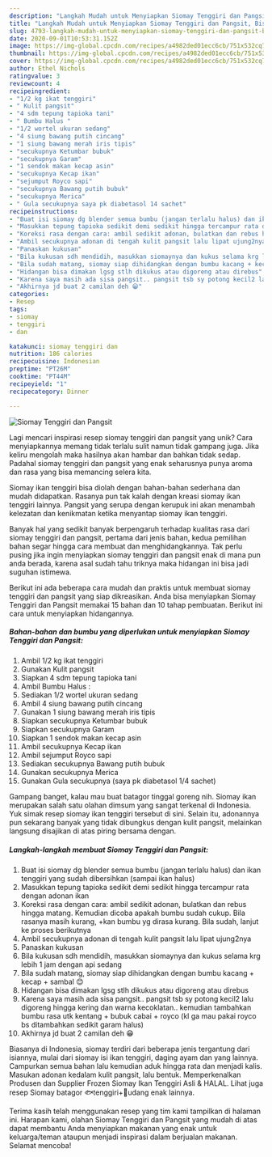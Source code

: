 ```yaml
---
description: "Langkah Mudah untuk Menyiapkan Siomay Tenggiri dan Pangsit, Bisa Manjain Lidah"
title: "Langkah Mudah untuk Menyiapkan Siomay Tenggiri dan Pangsit, Bisa Manjain Lidah"
slug: 4793-langkah-mudah-untuk-menyiapkan-siomay-tenggiri-dan-pangsit-bisa-manjain-lidah
date: 2020-09-01T10:53:31.152Z
image: https://img-global.cpcdn.com/recipes/a4982ded01ecc6cb/751x532cq70/siomay-tenggiri-dan-pangsit-foto-resep-utama.jpg
thumbnail: https://img-global.cpcdn.com/recipes/a4982ded01ecc6cb/751x532cq70/siomay-tenggiri-dan-pangsit-foto-resep-utama.jpg
cover: https://img-global.cpcdn.com/recipes/a4982ded01ecc6cb/751x532cq70/siomay-tenggiri-dan-pangsit-foto-resep-utama.jpg
author: Ethel Nichols
ratingvalue: 3
reviewcount: 4
recipeingredient:
- "1/2 kg ikat tenggiri"
- " Kulit pangsit"
- "4 sdm tepung tapioka tani"
- " Bumbu Halus "
- "1/2 wortel ukuran sedang"
- "4 siung bawang putih cincang"
- "1 siung bawang merah iris tipis"
- "secukupnya Ketumbar bubuk"
- "secukupnya Garam"
- "1 sendok makan kecap asin"
- "secukupnya Kecap ikan"
- "sejumput Royco sapi"
- "secukupnya Bawang putih bubuk"
- "secukupnya Merica"
- " Gula secukupnya saya pk diabetasol 14 sachet"
recipeinstructions:
- "Buat isi siomay dg blender semua bumbu (jangan terlalu halus) dan ikan tenggiri yang sudah dibersihkan (sampai ikan halus)"
- "Masukkan tepung tapioka sedikit demi sedikit hingga tercampur rata dengan adonan ikan"
- "Koreksi rasa dengan cara: ambil sedikit adonan, bulatkan dan rebus hingga matang. Kemudian dicoba apakah bumbu sudah cukup. Bila rasanya masih kurang, +kan bumbu yg dirasa kurang. Bila sudah, lanjut ke proses berikutnya"
- "Ambil secukupnya adonan di tengah kulit pangsit lalu lipat ujung2nya"
- "Panaskan kukusan"
- "Bila kukusan sdh mendidih, masukkan siomaynya dan kukus selama krg lebih 1 jam dengan api sedang"
- "Bila sudah matang, siomay siap dihidangkan dengan bumbu kacang + kecap + sambal 😊"
- "Hidangan bisa dimakan lgsg stlh dikukus atau digoreng atau direbus"
- "Karena saya masih ada sisa pangsit.. pangsit tsb sy potong kecil2 lalu digoreng hingga kering dan warna kecoklatan.. kemudian tambahkan bumbu rasa utk kentang + bubuk cabai + royco (kl ga mau pakai royco bs ditambahkan sedikit garam halus)"
- "Akhirnya jd buat 2 camilan deh 😁"
categories:
- Resep
tags:
- siomay
- tenggiri
- dan

katakunci: siomay tenggiri dan 
nutrition: 186 calories
recipecuisine: Indonesian
preptime: "PT26M"
cooktime: "PT44M"
recipeyield: "1"
recipecategory: Dinner

---
```



![Siomay Tenggiri dan Pangsit](https://img-global.cpcdn.com/recipes/a4982ded01ecc6cb/751x532cq70/siomay-tenggiri-dan-pangsit-foto-resep-utama.jpg)

Lagi mencari inspirasi resep siomay tenggiri dan pangsit yang unik? Cara menyiapkannya memang tidak terlalu sulit namun tidak gampang juga. Jika keliru mengolah maka hasilnya akan hambar dan bahkan tidak sedap. Padahal siomay tenggiri dan pangsit yang enak seharusnya punya aroma dan rasa yang bisa memancing selera kita.

Siomay ikan tenggiri bisa diolah dengan bahan-bahan sederhana dan mudah didapatkan. Rasanya pun tak kalah dengan kreasi siomay ikan tenggiri lainnya. Pangsit yang serupa dengan kerupuk ini akan menambah kelezatan dan kenikmatan ketika menyantap siomay ikan tenggiri.

Banyak hal yang sedikit banyak berpengaruh terhadap kualitas rasa dari siomay tenggiri dan pangsit, pertama dari jenis bahan, kedua pemilihan bahan segar hingga cara membuat dan menghidangkannya. Tak perlu pusing jika ingin menyiapkan siomay tenggiri dan pangsit enak di mana pun anda berada, karena asal sudah tahu triknya maka hidangan ini bisa jadi suguhan istimewa.


Berikut ini ada beberapa cara mudah dan praktis untuk membuat siomay tenggiri dan pangsit yang siap dikreasikan. Anda bisa menyiapkan Siomay Tenggiri dan Pangsit memakai 15 bahan dan 10 tahap pembuatan. Berikut ini cara untuk menyiapkan hidangannya.

<!--inarticleads1-->

##### Bahan-bahan dan bumbu yang diperlukan untuk menyiapkan Siomay Tenggiri dan Pangsit:

1. Ambil 1/2 kg ikat tenggiri
1. Gunakan  Kulit pangsit
1. Siapkan 4 sdm tepung tapioka tani
1. Ambil  Bumbu Halus :
1. Sediakan 1/2 wortel ukuran sedang
1. Ambil 4 siung bawang putih cincang
1. Gunakan 1 siung bawang merah iris tipis
1. Siapkan secukupnya Ketumbar bubuk
1. Siapkan secukupnya Garam
1. Siapkan 1 sendok makan kecap asin
1. Ambil secukupnya Kecap ikan
1. Ambil sejumput Royco sapi
1. Sediakan secukupnya Bawang putih bubuk
1. Gunakan secukupnya Merica
1. Gunakan  Gula secukupnya (saya pk diabetasol 1/4 sachet)


Gampang banget, kalau mau buat batagor tinggal goreng nih. Siomay ikan merupakan salah satu olahan dimsum yang sangat terkenal di Indonesia. Yuk simak resep siomay ikan tenggiri tersebut di sini. Selain itu, adonannya pun sekarang banyak yang tidak dibungkus dengan kulit pangsit, melainkan langsung disajikan di atas piring bersama dengan. 

<!--inarticleads2-->

##### Langkah-langkah membuat Siomay Tenggiri dan Pangsit:

1. Buat isi siomay dg blender semua bumbu (jangan terlalu halus) dan ikan tenggiri yang sudah dibersihkan (sampai ikan halus)
1. Masukkan tepung tapioka sedikit demi sedikit hingga tercampur rata dengan adonan ikan
1. Koreksi rasa dengan cara: ambil sedikit adonan, bulatkan dan rebus hingga matang. Kemudian dicoba apakah bumbu sudah cukup. Bila rasanya masih kurang, +kan bumbu yg dirasa kurang. Bila sudah, lanjut ke proses berikutnya
1. Ambil secukupnya adonan di tengah kulit pangsit lalu lipat ujung2nya
1. Panaskan kukusan
1. Bila kukusan sdh mendidih, masukkan siomaynya dan kukus selama krg lebih 1 jam dengan api sedang
1. Bila sudah matang, siomay siap dihidangkan dengan bumbu kacang + kecap + sambal 😊
1. Hidangan bisa dimakan lgsg stlh dikukus atau digoreng atau direbus
1. Karena saya masih ada sisa pangsit.. pangsit tsb sy potong kecil2 lalu digoreng hingga kering dan warna kecoklatan.. kemudian tambahkan bumbu rasa utk kentang + bubuk cabai + royco (kl ga mau pakai royco bs ditambahkan sedikit garam halus)
1. Akhirnya jd buat 2 camilan deh 😁


Biasanya di Indonesia, siomay terdiri dari beberapa jenis tergantung dari isiannya, mulai dari siomay isi ikan tenggiri, daging ayam dan yang lainnya. Campurkan semua bahan lalu kemudian aduk hingga rata dan menjadi kalis. Masukan adonan kedalam kulit pangsit, lalu bentuk. Memperkenalkan Produsen dan Supplier Frozen Siomay Ikan Tenggiri Asli &amp; HALAL. Lihat juga resep Siomay batagor 🐟tenggiri+🦐udang enak lainnya. 

Terima kasih telah menggunakan resep yang tim kami tampilkan di halaman ini. Harapan kami, olahan Siomay Tenggiri dan Pangsit yang mudah di atas dapat membantu Anda menyiapkan makanan yang enak untuk keluarga/teman ataupun menjadi inspirasi dalam berjualan makanan. Selamat mencoba!
